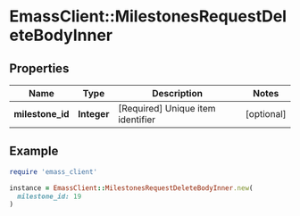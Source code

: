 # EmassClient::MilestonesRequestDeleteBodyInner

## Properties

| Name | Type | Description | Notes |
| ---- | ---- | ----------- | ----- |
| **milestone_id** | **Integer** | [Required] Unique item identifier | [optional] |

## Example

```ruby
require 'emass_client'

instance = EmassClient::MilestonesRequestDeleteBodyInner.new(
  milestone_id: 19
)
```

